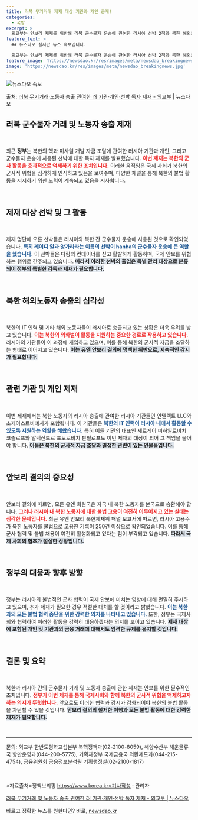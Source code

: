 ```yaml
---
title: 러북 무기거래 제재 대상 기관과 개인 공개!
categories:
  - 국방
excerpt: >
  외교부는 안보리 제재를 위반해 러북 군수물자 운송에 관여한 러시아 선박 2척과 북한 해외노동자 송출을 통해 …
feature_text: >
  ## 뉴스다오 실시간 뉴스 속보입니다.

  외교부는 안보리 제재를 위반해 러북 군수물자 운송에 관여한 러시아 선박 2척과 북한 해외노동자 송출을 통해 …
feature_image: 'https://newsdao.kr/res/images/meta/newsdao_breakingnews.jpg'
image: 'https://newsdao.kr/res/images/meta/newsdao_breakingnews.jpg'
---
```


![뉴스다오 속보](https://newsdao.kr/res/images/meta/newsdao_breakingnews.jpg)

<p>출처: <a href="https://newsdao.kr/3491" rel="dofollow">러북 무기거래·노동자 송출 관여한 러 기관·개인·선박 독자 제재 - 외교부</a> | 뉴스다오</p>

<h2 data-ke-size="size26">러북 군수물자 거래 및 노동자 송출 제재</h2>

<p data-ke-size="size16">&nbsp;</p>

최근 <b>정부</b>는 북한의 핵과 미사일 개발 자금 조달에 관여한 러시아 기관과 개인, 그리고 군수물자 운송에 사용된 선박에 대한 독자 제재를 발표했습니다. <b><span style="color: #ee2323;">이번 제재는 북한의 군사 활동을 효과적으로 억제하기 위한 조치입니다.</span></b> 이러한 움직임은 국제 사회가 북한의 군사적 위협을 심각하게 인식하고 있음을 보여주며, 다양한 채널을 통해 북한의 불법 활동을 저지하기 위한 노력이 계속되고 있음을 시사합니다. 

<p data-ke-size="size16">&nbsp;</p>

<h2 data-ke-size="size26">제재 대상 선박 및 그 활동</h2>

<p data-ke-size="size16">&nbsp;</p>

제재 명단에 오른 선박들은 러시아와 북한 간 군수물자 운송에 사용된 것으로 확인되었습니다. <b><span style="color: #1a5490;">특히 레이디 알과 앙가라라는 이름의 선박이 hanha의 군수물자 운송에 큰 역할을 했습니다.</span></b> 이 선박들은 다량의 컨테이너를 싣고 활발하게 활동하며, 국제 안보를 위협하는 행위로 간주되고 있습니다. <b><span style="background-color: #21538527;">따라서 이러한 선박의 출입은 특별 관리 대상으로 분류되어 정부의 특별한 감독과 제재가 필요합니다.</span></b> 

<p data-ke-size="size16">&nbsp;</p>

<h2 data-ke-size="size26">북한 해외노동자 송출의 심각성</h2>

<p data-ke-size="size16">&nbsp;</p>

북한의 IT 인력 및 기타 해외 노동자들이 러시아로 송출되고 있는 상황은 더욱 우려를 낳고 있습니다. <b><span style="color: #ee2323;">이는 북한의 외화벌이 활동을 지원하는 중요한 경로로 작용하고 있습니다.</span></b> 러시아의 기관들이 이 과정에 개입하고 있으며, 이를 통해 북한의 군사적 자금을 조달하는 형태로 이어지고 있습니다. <b><span style="background-color: #21538527;">이는 유엔 안보리 결의에 명백한 위반으로, 지속적인 감시가 필요합니다.</span></b>

<p data-ke-size="size16">&nbsp;</p>

<h2 data-ke-size="size26">관련 기관 및 개인 제재</h2>

<p data-ke-size="size16">&nbsp;</p>

이번 제재에서는 북한 노동자의 러시아 송출에 관여한 러시아 기관들인 인텔렉트 LLC와 소제이스트비예사가 포함됩니다. 이 기관들은 <b><span style="color: #1a5490;">북한의 IT 인력이 러시아 내에서 활동할 수 있도록 지원하는 역할을 해왔습니다.</span></b> 특히 이들 기관의 대표인 세르게이 미하일로비치 코즐로프와 알렉산드르 표도로비치 판필로프도 이번 제재의 대상이 되어 그 책임을 물어야 합니다. <b><span style="background-color: #21538527;">이들은 북한의 군사적 자금 조달과 밀접한 관련이 있는 인물들입니다.</span></b> 

<p data-ke-size="size16">&nbsp;</p>

<h2 data-ke-size="size26">안보리 결의의 중요성</h2>

<p data-ke-size="size16">&nbsp;</p>

안보리 결의에 따르면, 모든 유엔 회원국은 자국 내 북한 노동자를 본국으로 송환해야 합니다. <b><span style="color: #ee2323;">그러나 러시아 내 북한 노동자에 대한 불법 고용이 여전히 이루어지고 있는 실태는 심각한 문제입니다.</span></b> 최근 유엔 안보리 북한제재위 패널 보고서에 따르면, 러시아 고용주가 북한 노동자를 불법으로 고용한 기록이 250건 이상으로 확인되었습니다. 이를 통해 군사 협력 및 불법 채용이 여전히 활성화되고 있다는 점이 부각되고 있습니다. <b><span style="background-color: #21538527;">따라서 국제 사회의 협조가 절실한 상황입니다.</span></b> 

<p data-ke-size="size16">&nbsp;</p>

<h2 data-ke-size="size26">정부의 대응과 향후 방향</h2>

<p data-ke-size="size16">&nbsp;</p>

정부는 러시아의 불법적인 군사 협력이 국제 안보에 미치는 영향에 대해 면밀히 주시하고 있으며, 추가 제재가 필요한 경우 적절한 대처를 할 것이라고 밝혔습니다. <b><span style="color: #1a5490;">이는 북한과의 모든 불법 협력 중단을 위한 강력한 의지를 나타내고 있습니다.</span></b> 또한, 정부는 국제사회와 협력하여 이러한 활동을 강력히 대응하겠다는 의지를 보이고 있습니다. <b><span style="background-color: #21538527;">제재 대상에 포함된 개인 및 기관과의 금융 거래에 대해서도 엄격한 규제를 유지할 것입니다.</span></b> 

<p data-ke-size="size16">&nbsp;</p>

<h2 data-ke-size="size26">결론 및 요약</h2>

<p data-ke-size="size16">&nbsp;</p>

북한과 러시아 간의 군수물자 거래 및 노동자 송출에 관한 제재는 안보를 위한 필수적인 조치입니다. <b><span style="color: #ee2323;">정부가 이번 제재를 통해 국제사회와 함께 북한의 군사적 위협을 억제하고자 하는 의지가 뚜렷합니다.</span></b> 앞으로도 이러한 협력과 감시가 강화되어야 북한의 불법 활동을 차단할 수 있을 것입니다. <b><span style="background-color: #21538527;">안보리 결의의 철저한 이행과 모든 불법 활동에 대한 강력한 제재가 필요합니다.</span></b> 

<p data-ke-size="size16">&nbsp;</p>

<hr />

<p data-ke-size="size16">문의: 외교부 한반도평화교섭본부 북핵정책과(02-2100-8059), 해양수산부 해운물류국 항만운영과(044-200-5775), 기획재정부 국제금융국 외환제도과(044-215-4754), 금융위원회 금융정보분석원 기획행정실(02-2100-1817)</p>

<p data-ke-size="size16">&nbsp;</p>

<자료출처=정책브리핑 https://www.korea.kr>기사작성 : 관리자</p> 
<a href="https://newsdao.kr/3491">러북 무기거래 및 노동자 송출 관여한 러 기관·개인·선박 독자 제재 - 외교부 | 뉴스다오</a> 

빠르고 정확한 뉴스를 원한다면? 바로, <a href="https://newsdao.kr" rel="dofollow">newsdao.kr</a>


